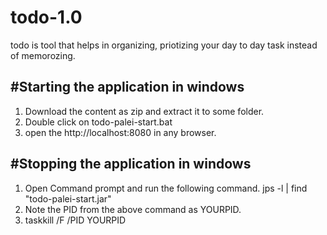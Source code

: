 # todo-1.0
todo is tool that helps in organizing, priotizing your day to day task instead of memorozing. 



#Starting the application in windows
-------------------------------------
1. Download the content as zip and extract it to some folder.
2. Double click on todo-palei-start.bat
3. open the http://localhost:8080 in any browser.  


#Stopping the application in windows
------------------------------------
1. Open Command prompt and run the following command.
	jps -l | find "todo-palei-start.jar"
2. Note the PID from the above command as YOURPID.
3. taskkill /F /PID YOURPID


